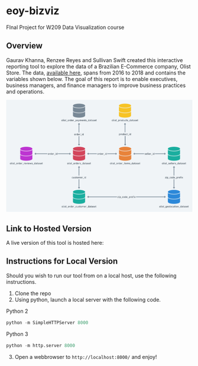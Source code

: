 # eoy-bizviz
FInal Project for W209 Data Visualization course

## Overview

Gaurav Khanna, Renzee Reyes and Sullivan Swift created this interactive reporting tool to explore the data of a Brazilian E-Commerce company, Olist Store. The data, [available here](https://www.kaggle.com/olistbr/brazilian-ecommerce#olist_orders_dataset.csv), spans from 2016 to 2018 and contains the variables shown below. The goal of this report is to enable executives, business managers, and finance managers to improve business practices and operations.

![Data Schema](assets/schema.png)

## Link to Hosted Version

A live version of this tool is hosted here:

## Instructions for Local Version

Should you wish to run our tool from on a local host, use the following instructions.

1. Clone the repo
2. Using python, launch a local server with the following code.

Python 2
```py
python -m SimpleHTTPServer 8000
```

Python 3
```py
python -m http.server 8000
```

3. Open a webbrowser to `http://localhost:8000/` and enjoy!
